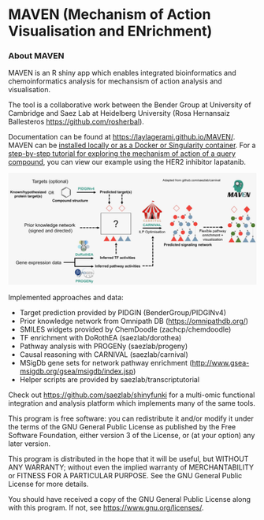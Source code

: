 # MAVEN (Mechanism of Action Visualisation and ENrichment)

### About MAVEN
 
MAVEN is an R shiny app which enables integrated bioinformatics and chemoinformatics analysis for mechansism of action analysis and visualisation. 

The tool is a collaborative work between the Bender Group at University of Cambridge and Saez Lab at Heidelberg University (Rosa Hernansaiz Ballesteros https://github.com/rosherbal). 

Documentation can be found at https://laylagerami.github.io/MAVEN/. MAVEN can be [installed locally or as a Docker or Singularity container](https://laylagerami.github.io/MAVEN/installation.html). For a [step-by-step tutorial for exploring the mechanism of action of a query compound](https://laylagerami.github.io/MAVEN/tutorial.html), you can view our example using the HER2 inhibitor lapatanib. 

<img src="https://raw.githubusercontent.com/laylagerami/MAVEN/main/MAVEN/www/workflow-1.jpeg"/>

Implemented approaches and data:
 - Target prediction provided by PIDGIN (BenderGroup/PIDGINv4) 
 - Prior knowledge network from Omnipath DB (https://omnipathdb.org/)
 - SMILES widgets provided by ChemDoodle (zachcp/chemdoodle)
 - TF enrichment with DoRothEA (saezlab/dorothea)
 - Pathway analysis with PROGENy (saezlab/progeny)
 - Causal reasoning with CARNIVAL (saezlab/carnival)
 - MSigDb gene sets for network pathway enrichment (http://www.gsea-msigdb.org/gsea/msigdb/index.jsp)
 - Helper scripts are provided by saezlab/transcriptutorial
 
 
Check out https://github.com/saezlab/shinyfunki for a multi-omic functional integration and analysis platform which implements many of the same tools.

This program is free software: you can redistribute it and/or modify it under the terms of the GNU General Public License as published by the Free Software Foundation, either version 3 of the License, or (at your option) any later version.

This program is distributed in the hope that it will be useful, but WITHOUT ANY WARRANTY; without even the implied warranty of MERCHANTABILITY or FITNESS FOR A PARTICULAR PURPOSE. See the GNU General Public License for more details.

You should have received a copy of the GNU General Public License along with this program. If not, see <https://www.gnu.org/licenses/>.
